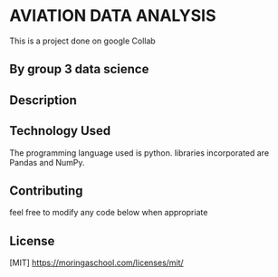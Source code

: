 # AVIATION DATA ANALYSIS

This is a project done on google Collab 

## By group 3 data science


## Description




## Technology Used
The programming language used is python. libraries incorporated are Pandas and NumPy.

## Contributing
feel free to modify any code below when appropriate



## License
[MIT] https://moringaschool.com/licenses/mit/
